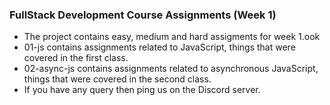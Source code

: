 ### FullStack Development Course Assignments (Week 1)

- The project contains easy, medium and hard assigments for week 1.ook
- 01-js contains assignments related to JavaScript, things that were covered in the first class.
- 02-async-js contains assignments related to asynchronous JavaScript, things that were covered in the second class.
- If you have any query then ping us on the Discord server.
